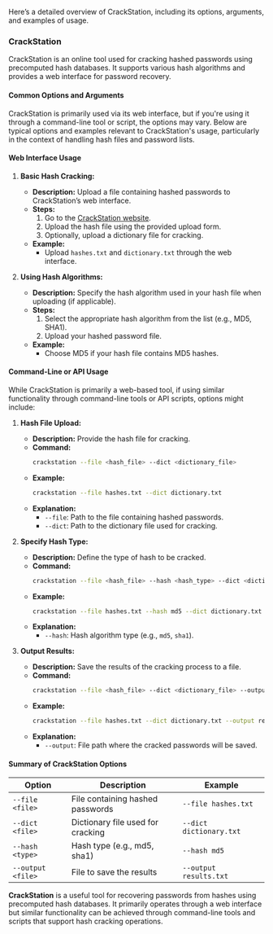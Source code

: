 Here’s a detailed overview of CrackStation, including its options, arguments, and examples of usage.

### **CrackStation**

CrackStation is an online tool used for cracking hashed passwords using precomputed hash databases. It supports various hash algorithms and provides a web interface for password recovery.

#### **Common Options and Arguments**

CrackStation is primarily used via its web interface, but if you're using it through a command-line tool or script, the options may vary. Below are typical options and examples relevant to CrackStation's usage, particularly in the context of handling hash files and password lists.

#### **Web Interface Usage**

1. **Basic Hash Cracking:**
   - **Description:** Upload a file containing hashed passwords to CrackStation’s web interface.
   - **Steps:**
     1. Go to the [CrackStation website](https://crackstation.net/).
     2. Upload the hash file using the provided upload form.
     3. Optionally, upload a dictionary file for cracking.
   - **Example:**
     - Upload `hashes.txt` and `dictionary.txt` through the web interface.

2. **Using Hash Algorithms:**
   - **Description:** Specify the hash algorithm used in your hash file when uploading (if applicable).
   - **Steps:**
     1. Select the appropriate hash algorithm from the list (e.g., MD5, SHA1).
     2. Upload your hashed password file.
   - **Example:**
     - Choose MD5 if your hash file contains MD5 hashes.

#### **Command-Line or API Usage**

While CrackStation is primarily a web-based tool, if using similar functionality through command-line tools or API scripts, options might include:

1. **Hash File Upload:**
   - **Description:** Provide the hash file for cracking.
   - **Command:**
     ```bash
     crackstation --file <hash_file> --dict <dictionary_file>
     ```
   - **Example:**
     ```bash
     crackstation --file hashes.txt --dict dictionary.txt
     ```
   - **Explanation:**
     - `--file`: Path to the file containing hashed passwords.
     - `--dict`: Path to the dictionary file used for cracking.

2. **Specify Hash Type:**
   - **Description:** Define the type of hash to be cracked.
   - **Command:**
     ```bash
     crackstation --file <hash_file> --hash <hash_type> --dict <dictionary_file>
     ```
   - **Example:**
     ```bash
     crackstation --file hashes.txt --hash md5 --dict dictionary.txt
     ```
   - **Explanation:**
     - `--hash`: Hash algorithm type (e.g., `md5`, `sha1`).

3. **Output Results:**
   - **Description:** Save the results of the cracking process to a file.
   - **Command:**
     ```bash
     crackstation --file <hash_file> --dict <dictionary_file> --output <result_file>
     ```
   - **Example:**
     ```bash
     crackstation --file hashes.txt --dict dictionary.txt --output results.txt
     ```
   - **Explanation:**
     - `--output`: File path where the cracked passwords will be saved.

#### **Summary of CrackStation Options**

| **Option**          | **Description**                                           | **Example**                                              |
|---------------------|-----------------------------------------------------------|----------------------------------------------------------|
| `--file <file>`     | File containing hashed passwords                         | `--file hashes.txt`                                    |
| `--dict <file>`     | Dictionary file used for cracking                         | `--dict dictionary.txt`                                |
| `--hash <type>`     | Hash type (e.g., md5, sha1)                              | `--hash md5`                                           |
| `--output <file>`   | File to save the results                                 | `--output results.txt`                                |

**CrackStation** is a useful tool for recovering passwords from hashes using precomputed hash databases. It primarily operates through a web interface but similar functionality can be achieved through command-line tools and scripts that support hash cracking operations.